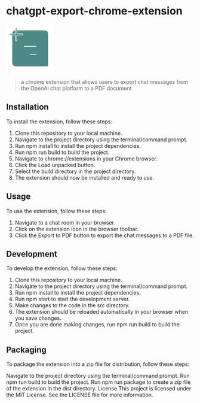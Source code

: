 # chatgpt-export-chrome-extension

<img src="./public/img/logo-128.png">

> a chrome extension that allows users to export chat messages from the OpenAI chat platform to a PDF document

## Installation
To install the extension, follow these steps:

1. Clone this repository to your local machine.
2. Navigate to the project directory using the terminal/command prompt.
3. Run npm install to install the project dependencies.
4. Run npm run build to build the project.
5. Navigate to chrome://extensions in your Chrome browser.
6. Click the Load unpacked button.
7. Select the build directory in the project directory.
8. The extension should now be installed and ready to use.

## Usage
To use the extension, follow these steps:

1. Navigate to a chat room in your browser.
2. Click on the extension icon in the browser toolbar.
3. Click the Export to PDF button to export the chat messages to a PDF file.
   
## Development
To develop the extension, follow these steps:

1. Clone this repository to your local machine.
2. Navigate to the project directory using the terminal/command prompt.
3. Run npm install to install the project dependencies.
4. Run npm start to start the development server.
5. Make changes to the code in the src directory.
6. The extension should be reloaded automatically in your browser when you save changes.
7. Once you are done making changes, run npm run build to build the project.
   
## Packaging
To package the extension into a zip file for distribution, follow these steps:

Navigate to the project directory using the terminal/command prompt.
Run npm run build to build the project.
Run npm run package to create a zip file of the extension in the dist directory.
License
This project is licensed under the MIT License. See the LICENSE file for more information.
